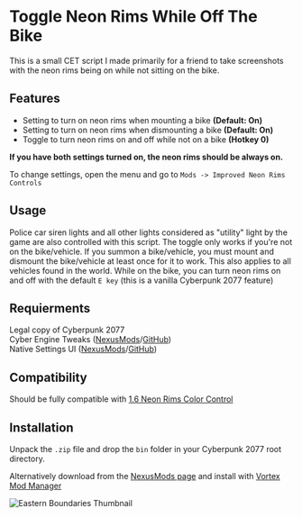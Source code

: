 # Toggle Neon Rims While Off The Bike
This is a small CET script I made primarily for a friend to take screenshots with the neon rims being on while not sitting on the bike.


## Features
- Setting to turn on neon rims when mounting a bike **(Default: On)**
- Setting to turn on neon rims when dismounting a bike **(Default: On)**
- Toggle to turn neon rims on and off while not on a bike **(Hotkey 0)**

**If you have both settings turned on, the neon rims should be always on.**

To change settings, open the menu and go to `Mods -> Improved Neon Rims Controls`

## Usage
Police car siren lights and all other lights considered as "utility" light by the game are also controlled with this script.
The toggle only works if you're not on the bike/vehicle.
If you summon a bike/vehicle, you must mount and dismount the bike/vehicle at least once for it to work. This also applies to all vehicles found in the world.
While on the bike, you can turn neon rims on and off with the default `E key` (this is a vanilla Cyberpunk 2077 feature)


## Requierments
Legal copy of Cyberpunk 2077<br/>
Cyber Engine Tweaks ([NexusMods](https://www.nexusmods.com/cyberpunk2077/mods/107)/[GitHub](https://github.com/yamashi/CyberEngineTweaks/releases))<br/>
Native Settings UI ([NexusMods](https://www.nexusmods.com/cyberpunk2077/mods/3518)/[GitHub](https://github.com/justarandomguyintheinternet/CP77_nativeSettings))


## Compatibility
Should be fully compatible with [1.6 Neon Rims Color Control](https://www.nexusmods.com/cyberpunk2077/mods/4204)


## Installation
Unpack the `.zip` file and drop the `bin` folder in your Cyberpunk 2077 root directory.

Alternatively download from the [NexusMods page](https://www.nexusmods.com/cyberpunk2077/mods/5622) and install with [Vortex Mod Manager](https://www.nexusmods.com/about/vortex/)

![Eastern Boundaries Thumbnail](/../main/resources/HeaderImage.png)
